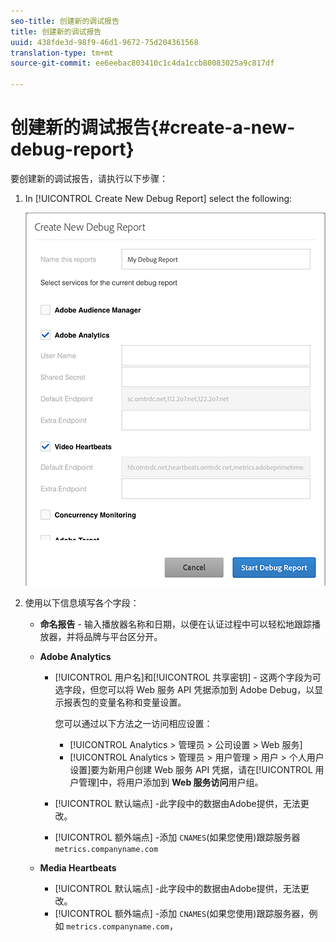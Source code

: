 ```yaml
---
seo-title: 创建新的调试报告
title: 创建新的调试报告
uuid: 438fde3d-98f9-46d1-9672-75d204361568
translation-type: tm+mt
source-git-commit: ee6eebac803410c1c4da1ccb80083025a9c817df

---
```



# 创建新的调试报告{#create-a-new-debug-report}

要创建新的调试报告，请执行以下步骤：

1. In [!UICONTROL Create New Debug Report] select the following:

   ![](assets/create-new-debug-report.png)

1. 使用以下信息填写各个字段：

   * **命名报告** - 输入播放器名称和日期，以便在认证过程中可以轻松地跟踪播放器，并将品牌与平台区分开。
   * **Adobe Analytics**

      * [!UICONTROL 用户名]和[!UICONTROL 共享密钥] - 这两个字段为可选字段，但您可以将 Web 服务 API 凭据添加到 Adobe Debug，以显示报表包的变量名称和变量设置。

         您可以通过以下方法之一访问相应设置：

         * [!UICONTROL Analytics &gt; 管理员 &gt; 公司设置 &gt; Web 服务]
         * [!UICONTROL Analytics &gt; 管理员 &gt; 用户管理 &gt; 用户 &gt; 个人用户设置]要为新用户创建 Web 服务 API 凭据，请在[!UICONTROL 用户管理]中，将用户添加到 **Web 服务访问**&#x200B;用户组。
      * [!UICONTROL 默认端点] -此字段中的数据由Adobe提供，无法更改。
      * [!UICONTROL 额外端点] -添加 `CNAMES`(如果您使用)跟踪服务器 `metrics.companyname.com`
   * **Media Heartbeats**

      * [!UICONTROL 默认端点] -此字段中的数据由Adobe提供，无法更改。
      * [!UICONTROL 额外端点] -添加 `CNAMES`(如果您使用)跟踪服务器，例如 `metrics.companyname.com`，




